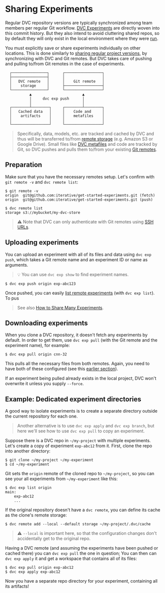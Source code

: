 # Sharing Experiments

Regular <abbr>DVC repository</abbr> versions are typically synchronized among
team members per regular Git workflow. [DVC Experiments] are directly woven into
this commit history. But they also intend to avoid cluttering shared repos, so
by default they will only exist in the local environment where they were [run].

You must explicitly save or share experiments individually on other locations.
This is done similarly to [sharing regular project versions], by synchronizing
with DVC and Git remotes. But DVC takes care of pushing and pulling to/from Git
remotes in the case of experiments.

```
  ┌────────────────┐      ┌─────────────────┐
  ├────────────────┤      │                 │
  │   DVC remote   │      │    Git remote   │
  │    storage     │      ├─────────────────┤
  └────────────────┘      └─────────────────┘
           ▲                       ▲
           │     dvc exp push      │
           │                       │
  ┌────────┴────────┐     ┌────────┴────────┐
  │   Cached data   │     │    Code and     │
  │    artifacts    │     │    metafiles    │
  │                 │     │                 │
  └─────────────────┘     └─────────────────┘
```

> Specifically, data, models, etc. are tracked and <abbr>cached</abbr> by DVC
> and thus will be transferred to/from
> [remote storage](/doc/command-reference/remote) (e.g. Amazon S3 or Google
> Drive). Small files like [DVC metafiles](/doc/user-guide/project-structure)
> and code are tracked by Git, so DVC pushes and pulls them to/from your
> existing [Git remotes].

[dvc experiments]: /doc/user-guide/experiment-management/experiments-overview
[run]: /doc/user-guide/experiment-management/running-experiments
[sharing regular project versions]: /doc/use-cases/sharing-data-and-model-files
[git remotes]: https://git-scm.com/book/en/v2/Git-Basics-Working-with-Remotes

## Preparation

Make sure that you have the necessary remotes setup. Let's confirm with
`git remote -v` and `dvc remote list`:

```dvc
$ git remote -v
origin  git@github.com:iterative/get-started-experiments.git (fetch)
origin  git@github.com:iterative/get-started-experiments.git (push)

$ dvc remote list
storage s3://mybucket/my-dvc-store
```

> ⚠️ Note that DVC can only authenticate with Git remotes using [SSH URLs].

[ssh urls]:
  https://git-scm.com/book/en/v2/Git-on-the-Server-The-Protocols#_the_protocols

## Uploading experiments

You can upload an experiment with all of its files and data using
`dvc exp push`, which takes a Git remote name and an experiment ID or name as
arguments.

> 💡 You can use `dvc exp show` to find experiment names.

```dvc
$ dvc exp push origin exp-abc123
```

Once pushed, you can easily [list remote experiments] (with `dvc exp list`). To
pus

> See also [How to Share Many Experiments][share many].

[list remote experiments]:
  /doc/user-guide/experiment-management/comparing-experiments#list-experiments-saved-remotely
[share many]: /doc/user-guide/how-to/share-many-experiments

## Downloading experiments

When you clone a DVC repository, it doesn't fetch any experiments by default. In
order to get them, use `dvc exp pull` (with the Git remote and the experiment
name), for example:

```dvc
$ dvc exp pull origin cnn-32
```

This pulls all the necessary files from both remotes. Again, you need to have
both of these configured (see this
[earlier section](#prepare-remotes-to-share-experiments)).

If an experiment being pulled already exists in the local project, DVC won't
overwrite it unless you supply `--force`.

## Example: Dedicated experiment directories

A good way to isolate experiments is to create a separate directory outside the
current <abbr>repository</abbr> for each one.

> Another alternative is to use `dvc exp apply` and `dvc exp branch`, but here
> we'll see how to use `dvc exp pull` to copy an experiment.

Suppose there is a DVC repo in `~/my-project` with multiple experiments. Let's
create a copy of experiment `exp-abc12` from it. First, clone the repo into
another directory:

```dvc
$ git clone ~/my-project ~/my-experiment
$ cd ~/my-experiment
```

Git sets the `origin` remote of the cloned repo to `~/my-project`, so you can
see your all experiments from `~/my-experiment` like this:

```dvc
$ dvc exp list origin
main:
	exp-abc12
	...
```

If the original repository doesn't have a `dvc remote`, you can define its
<abbr>cache</abbr> as the clone's remote storage:

```dvc
$ dvc remote add --local --default storage ~/my-project/.dvc/cache
```

> ⚠️ `--local` is important here, so that the configuration changes don't
> accidentally get to the original repo.

Having a DVC remote (and assuming the experiments have been pushed or cached
there) you can `dvc exp pull` the one in question; You can then can
`dvc exp apply` it and get a <abbr>workspace</abbr> that contains all of its
files:

```dvc
$ dvc exp pull origin exp-abc12
$ dvc exp apply exp-abc12
```

Now you have a separate repo directory for your experiment, containing all its
artifacts!
